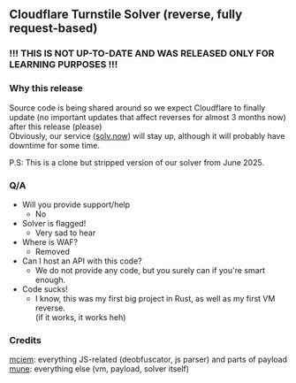 Cloudflare Turnstile Solver (reverse, fully request-based)
-
### !!! THIS IS NOT UP-TO-DATE AND WAS RELEASED ONLY FOR LEARNING PURPOSES !!!
### Why this release
Source code is being shared around so we expect Cloudflare to finally update (no important updates that affect reverses for almost 3 months now) after this release (please)  
Obviously, our service ([solv.now](https://solv.now)) will stay up, although it will probably have downtime for some time.  

P.S: This is a clone but stripped version of our solver from June 2025.  
### Q/A
- Will you provide support/help
  - No
- Solver is flagged!
  - Very sad to hear
- Where is WAF?
  - Removed
- Can I host an API with this code?
  - We do not provide any code, but you surely can if you're smart enough.
- Code sucks!
  - I know, this was my first big project in Rust, as well as my first VM reverse.  
    (if it works, it works heh)
### Credits
[mciem](https://github.com/mciem): everything JS-related (deobfuscator, js parser) and parts of payload  
[mune](https://github.com/munew): everything else (vm, payload, solver itself)